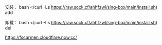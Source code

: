 安装：
bash <(curl -Ls https://raw.sock.cf/ahhfzwl/sing-box/main/install.sh) add

卸载：
bash <(curl -Ls https://raw.sock.cf/ahhfzwl/sing-box/main/install.sh) del

https://fscarmen.cloudflare.now.cc/
